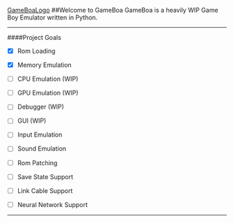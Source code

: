 [GameBoaLogo](/project/resources/gui/icons/icon.png)
##Welcome to GameBoa
GameBoa is a heavily WIP Game Boy Emulator written in Python.
___


####Project Goals
- [x] Rom Loading
- [X] Memory Emulation


- [ ] CPU Emulation (WIP)
- [ ] GPU Emulation (WIP)
- [ ] Debugger (WIP)
- [ ] GUI (WIP)


- [ ] Input Emulation
- [ ] Sound Emulation
- [ ] Rom Patching
- [ ] Save State Support
- [ ] Link Cable Support
- [ ] Neural Network Support
___
